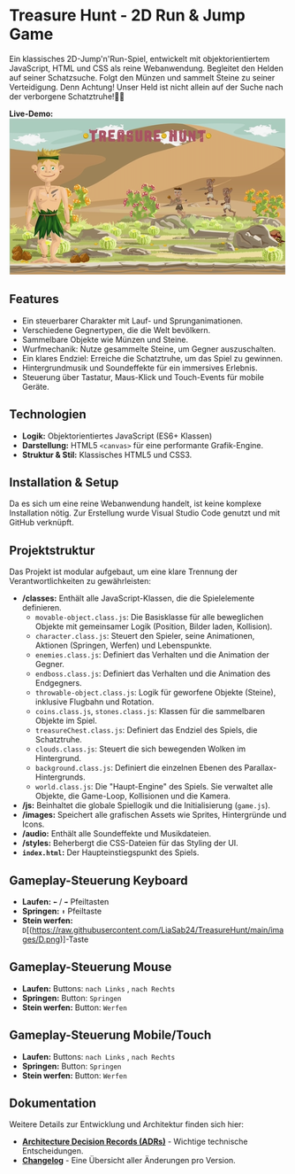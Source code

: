 # Treasure Hunt - 2D Run & Jump Game

Ein klassisches 2D-Jump'n'Run-Spiel, entwickelt mit objektorientiertem JavaScript, HTML und CSS als reine Webanwendung. 
Begleitet den Helden auf seiner Schatzsuche. Folgt den Münzen und sammelt Steine zu seiner Verteidigung. Denn Achtung! Unser Held ist nicht allein auf der Suche nach der verborgene Schatztruhe!🏴‍☠️

**Live-Demo:** [![Treasure Hunt Vorschau](https://raw.githubusercontent.com/LiaSab24/TreasureHunt/main/images/screenshot.png)](https://liasab24.github.io/TreasureHunt/)


## Features
-   Ein steuerbarer Charakter mit Lauf- und Sprunganimationen.
-   Verschiedene Gegnertypen, die die Welt bevölkern.
-   Sammelbare Objekte wie Münzen und Steine.
-   Wurfmechanik: Nutze gesammelte Steine, um Gegner auszuschalten.
-   Ein klares Endziel: Erreiche die Schatztruhe, um das Spiel zu gewinnen.
-   Hintergrundmusik und Soundeffekte für ein immersives Erlebnis.
-   Steuerung über Tastatur, Maus-Klick und Touch-Events für mobile Geräte.

## Technologien
-   **Logik:** Objektorientiertes JavaScript (ES6+ Klassen)
-   **Darstellung:** HTML5 `<canvas>` für eine performante Grafik-Engine.
-   **Struktur & Stil:** Klassisches HTML5 und CSS3.

## Installation & Setup
Da es sich um eine reine Webanwendung handelt, ist keine komplexe Installation nötig.
Zur Erstellung wurde Visual Studio Code genutzt und mit GitHub verknüpft.

## Projektstruktur
Das Projekt ist modular aufgebaut, um eine klare Trennung der Verantwortlichkeiten zu gewährleisten:

-   **/classes:** Enthält alle JavaScript-Klassen, die die Spielelemente definieren.
    -   `movable-object.class.js`: Die Basisklasse für alle beweglichen Objekte mit gemeinsamer Logik (Position, Bilder laden, Kollision).
    -   `character.class.js`: Steuert den Spieler, seine Animationen, Aktionen (Springen, Werfen) und Lebenspunkte.
    -   `enemies.class.js`: Definiert das Verhalten und die Animation der Gegner.
    -   `endboss.class.js`: Definiert das Verhalten und die Animation des Endgegners.
    -   `throwable-object.class.js`: Logik für geworfene Objekte (Steine), inklusive Flugbahn und Rotation.
    -   `coins.class.js`, `stones.class.js`: Klassen für die sammelbaren Objekte im Spiel.
    -   `treasureChest.class.js`: Definiert das Endziel des Spiels, die Schatztruhe.
    -   `clouds.class.js`: Steuert die sich bewegenden Wolken im Hintergrund.
    -   `background.class.js`: Definiert die einzelnen Ebenen des Parallax-Hintergrunds.
    -   `world.class.js`: Die "Haupt-Engine" des Spiels. Sie verwaltet alle Objekte, die Game-Loop, Kollisionen und die Kamera.
-   **/js:** Beinhaltet die globale Spiellogik und die Initialisierung (`game.js`).
-   **/images:** Speichert alle grafischen Assets wie Sprites, Hintergründe und Icons.
-   **/audio:** Enthält alle Soundeffekte und Musikdateien.
-   **/styles:** Beherbergt die CSS-Dateien für das Styling der UI.
-   **`index.html`:** Der Haupteinstiegspunkt des Spiels.

## Gameplay-Steuerung Keyboard
-   **Laufen:** `⬅️` / `➡️` Pfeiltasten
-   **Springen:** `⬆️` Pfeiltaste
-   **Stein werfen:** `D`[(https://raw.githubusercontent.com/LiaSab24/TreasureHunt/main/images/D.png)]-Taste

## Gameplay-Steuerung Mouse
-   **Laufen:** Buttons: ` nach Links ` , `nach Rechts`
-   **Springen:** Button: `Springen`
-   **Stein werfen:** Button: `Werfen`

## Gameplay-Steuerung Mobile/Touch
-   **Laufen:** Buttons: ` nach Links ` , `nach Rechts`
-   **Springen:** Button: `Springen`
-   **Stein werfen:** Button: `Werfen`

## Dokumentation
Weitere Details zur Entwicklung und Architektur finden sich hier:
- [**Architecture Decision Records (ADRs)**](./docs/adr/) - Wichtige technische Entscheidungen.
- [**Changelog**](./docs/CHANGELOG.md) - Eine Übersicht aller Änderungen pro Version.
